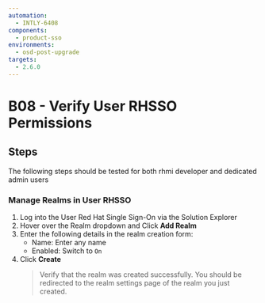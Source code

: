 ```yaml
---
automation:
  - INTLY-6408
components:
  - product-sso
environments:
  - osd-post-upgrade
targets:
  - 2.6.0
---
```


# B08 - Verify User RHSSO Permissions

## Steps

The following steps should be tested for both rhmi developer and dedicated admin users

### Manage Realms in User RHSSO

1. Log into the User Red Hat Single Sign-On via the Solution Explorer
2. Hover over the Realm dropdown and Click **Add Realm**
3. Enter the following details in the realm creation form:
   - Name: Enter any name
   - Enabled: Switch to `On`
4. Click **Create**
   > Verify that the realm was created successfully. You should be redirected to the realm settings page of the realm you just created.
